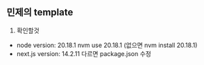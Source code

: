 ## 민제의 template

1. 확인할것
- node version: 20.18.1
    nvm use 20.18.1 (없으면 nvm install 20.18.1)
- next.js version: 14.2.11
    다르면 package.json 수정
    